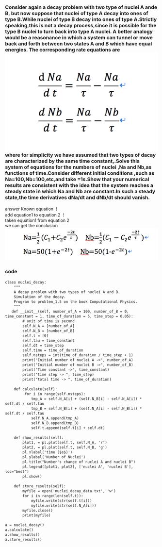 ### Consider again a decay problem with two type of nuclei A ande B, but now suppose that nuclei of type A decay into ones of type B.While nuclei of type B decay into ones of type A.Strictly speaking,this is not a decay process,since it is possible for the type B nuclei to turn back into type A nuclei. A better analogy would be a reasonance in which a system can tunnel or move back and forth between two states A and B which have equal energies. The corresponding rate equations are ![](https://github.com/chenzhuo316/Compuational_physics_N2014301020138/blob/master/gif/QQ20171007-212200%402x.png) where for simplicity we have assumed that two types of dacay are characterized by the same time constant,![]().Solve this system of equations for the numbers of nuclei ,Na and Nb,as functions of time.Consider different initial conditions ,such as Na=100,Nb=100,etc,and take ![]()=1s.Show that your numerical results are consistent with the idea that the system reaches a steady state in which Na and Nb are constant.In such a steady state,the time derivatives dNa/dt and dNb/dt should vanish. <br>
answer Known equation ！[](https://github.com/chenzhuo316/Compuational_physics_N2014301020138/blob/master/gif/QQ20171007-212200%402x.png)<br>
add equation1 to equation 2 ！[]()<br>
taken equation1 from equation 2 ![]()<br>
we can get the conclusion ![](https://github.com/chenzhuo316/Compuational_physics_N2014301020138/blob/master/gif/QQ20171007-223154%402x.png)<br>
### code
```import pylab as pl
class nuclei_decay:
    """
    A decay problem with two types of nuclei A and B.
    Simulation of the decay.
    Program to problem_1.5 on the book Computational Physics.
    """
   def __init__(self, number_of_A = 100, number_of_B = 0, time_constant = 1, time_of_duration = 5, time_step = 0.05):
        # unit of time is second
        self.N_A = [number_of_A]
        self.N_B = [number_of_B]
        self.t = [0]
        self.tau = time_constant
        self.dt = time_step
        self.time = time_of_duration
        self.nsteps = int(time_of_duration / time_step + 1)
        print("Initial number of nuclei A ->", number_of_A)
        print("Initial number of nuclei B ->", number_of_B)
        print("Time constant ->", time_constant)
        print("time step -> ", time_step)
        print("total time -> ", time_of_duration)

    def calculate(self):
         for i in range(self.nsteps):
            tmp_A = self.N_A[i] + (self.N_B[i] - self.N_A[i]) * self.dt / self.tau
            tmp_B = self.N_B[i] + (self.N_A[i] - self.N_B[i]) * self.dt / self.tau
            self.N_A.append(tmp_A)
            self.N_B.append(tmp_B)
            self.t.append(self.t[i] + self.dt)

    def show_results(self):
        plot1, = pl.plot(self.t, self.N_A, 'r')
        plot2, = pl.plot(self.t, self.N_B, 'g')
        pl.xlabel('time ($s$)')
        pl.ylabel('Number of Nuclei')
        pl.title("Number's change of nuclei A and nuclei B")
        pl.legend([plot1, plot2], ['nuclei A', 'nuclei B'], loc="best")
        pl.show()

    def store_results(self):
        myfile = open('nuclei_decay_data.txt', 'w')
        for i in range(len(self.t)):
            myfile.write(str(self.t[i]))
            myfile.write(str(self.N_A[i]))
        myfile.close()
        print(myfile)

a = nuclei_decay()
a.calculate()
a.show_results()
a.store_results()
